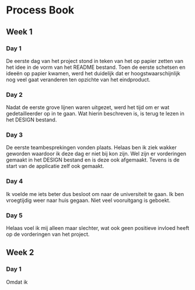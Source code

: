 # Process Book
## Week 1
### Day 1
De eerste dag van het project stond in teken van het op papier zetten van het idee in de vorm van het README bestand. Toen de eerste schetsen en ideeën op papier kwamen, werd het duidelijk dat er hoogstwaarschijnlijk nog veel gaat veranderen ten opzichte van het eindproduct.
### Day 2
Nadat de eerste grove lijnen waren uitgezet, werd het tijd om er wat gedetailleerder op in te gaan. Wat hierin beschreven is, is terug te lezen in het DESIGN bestand.
### Day 3
De eerste teambesprekingen vonden plaats. Helaas ben ik ziek wakker geworden waardoor ik deze dag er niet bij kon zijn. Wel zijn er vorderingen gemaakt in het DESIGN bestand en is deze ook afgemaakt. Tevens is de start van de applicatie zelf ook gemaakt.
### Day 4
Ik voelde me iets beter dus besloot om naar de universiteit te gaan. Ik ben vroegtijdig weer naar huis gegaan. Niet veel vooruitgang is geboekt.
### Day 5
Helaas voel ik mij alleen maar slechter, wat ook geen positieve invloed heeft op de vorderingen van het project.

## Week 2
### Day 1
Omdat ik 
